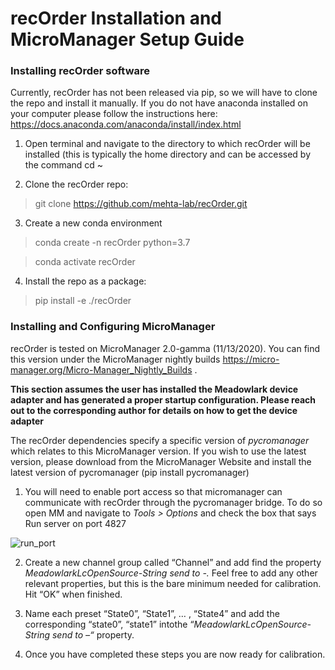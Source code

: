 # recOrder Installation and MicroManager Setup Guide



### Installing recOrder software



Currently, recOrder has not been released via pip, so we will have to clone the repo and install it manually. If you do not have anaconda installed on your computer please follow the instructions here: https://docs.anaconda.com/anaconda/install/index.html

1. Open terminal and navigate to the directory to which recOrder will be installed (this is typically the home directory and can be accessed by the command cd ~

 

2. Clone the recOrder repo:

 

>  git clone https://github.com/mehta-lab/recOrder.git

 

3. Create a new conda environment

 

> conda create -n recOrder python=3.7

> conda activate recOrder

 

4. Install the repo as a package:

 

>  pip install -e ./recOrder

 

### Installing and Configuring MicroManager

 

recOrder is tested on MicroManager 2.0-gamma (11/13/2020). You can find this version under the MicroManager nightly builds https://micro-manager.org/Micro-Manager_Nightly_Builds . 

 

**This section assumes the user has installed the Meadowlark device adapter and has generated a proper startup configuration.  Please reach out to the corresponding author for details on how to get the device adapter**

 

The recOrder dependencies specify a specific version of *pycromanager* which relates to this MicroManager version. If you wish to use the latest version, please download from the MicroManager Website and install the latest version of pycromanager (pip install pycromanager)

 

1. You will need to enable port access so that micromanager can communicate with recOrder through the pycromanager bridge. To do so open MM and navigate to *Tools > Options* and check the box that says Run server on port 4827

 ![run_port](/Users/cameron.foltz/Documents/recOrder_doc_images/run_port.png)

 

2. Create a new channel group called “Channel” and add find the property *MeadowlarkLcOpenSource-String send to -.* Feel free to add any other relevant properties, but this is the bare minimum needed for calibration. Hit “OK” when finished.

 





3. Name each preset “State0”, “State1”, … , “State4” and add the corresponding “state0”, “state1” intothe  “*MeadowlarkLcOpenSource-String send to –“* property.



 

4. Once you have completed these steps you are now ready for calibration.